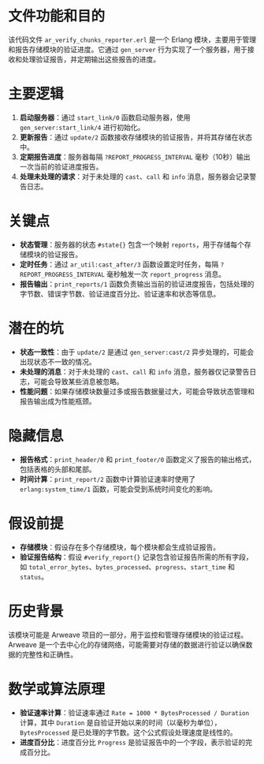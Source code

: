 # 文件功能和目的
该代码文件 `ar_verify_chunks_reporter.erl` 是一个 Erlang 模块，主要用于管理和报告存储模块的验证进度。它通过 `gen_server` 行为实现了一个服务器，用于接收和处理验证报告，并定期输出这些报告的进度。

# 主要逻辑
1. **启动服务器**：通过 `start_link/0` 函数启动服务器，使用 `gen_server:start_link/4` 进行初始化。
2. **更新报告**：通过 `update/2` 函数接收存储模块的验证报告，并将其存储在状态中。
3. **定期报告进度**：服务器每隔 `?REPORT_PROGRESS_INTERVAL` 毫秒（10秒）输出一次当前的验证进度报告。
4. **处理未处理的请求**：对于未处理的 `cast`、`call` 和 `info` 消息，服务器会记录警告日志。

# 关键点
- **状态管理**：服务器的状态 `#state{}` 包含一个映射 `reports`，用于存储每个存储模块的验证报告。
- **定时任务**：通过 `ar_util:cast_after/3` 函数设置定时任务，每隔 `?REPORT_PROGRESS_INTERVAL` 毫秒触发一次 `report_progress` 消息。
- **报告输出**：`print_reports/1` 函数负责输出当前的验证进度报告，包括处理的字节数、错误字节数、验证进度百分比、验证速率和状态等信息。

# 潜在的坑
- **状态一致性**：由于 `update/2` 是通过 `gen_server:cast/2` 异步处理的，可能会出现状态不一致的情况。
- **未处理的消息**：对于未处理的 `cast`、`call` 和 `info` 消息，服务器仅记录警告日志，可能会导致某些消息被忽略。
- **性能问题**：如果存储模块数量过多或报告数据量过大，可能会导致状态管理和报告输出成为性能瓶颈。

# 隐藏信息
- **报告格式**：`print_header/0` 和 `print_footer/0` 函数定义了报告的输出格式，包括表格的头部和尾部。
- **时间计算**：`print_report/2` 函数中计算验证速率时使用了 `erlang:system_time/1` 函数，可能会受到系统时间变化的影响。

# 假设前提
- **存储模块**：假设存在多个存储模块，每个模块都会生成验证报告。
- **验证报告结构**：假设 `#verify_report{}` 记录包含验证报告所需的所有字段，如 `total_error_bytes`、`bytes_processed`、`progress`、`start_time` 和 `status`。

# 历史背景
该模块可能是 Arweave 项目的一部分，用于监控和管理存储模块的验证过程。Arweave 是一个去中心化的存储网络，可能需要对存储的数据进行验证以确保数据的完整性和正确性。

# 数学或算法原理
- **验证速率计算**：验证速率通过 `Rate = 1000 * BytesProcessed / Duration` 计算，其中 `Duration` 是自验证开始以来的时间（以毫秒为单位），`BytesProcessed` 是已处理的字节数。这个公式假设处理速度是线性的。
- **进度百分比**：进度百分比 `Progress` 是验证报告中的一个字段，表示验证的完成百分比。